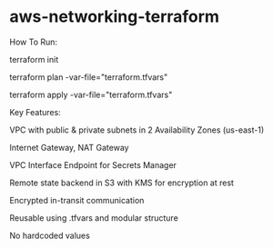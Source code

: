 # aws-networking-terraform

How To Run:

terraform init

terraform plan -var-file="terraform.tfvars"

terraform apply -var-file="terraform.tfvars"


Key Features:

VPC with public & private subnets in 2 Availability Zones (us-east-1)

Internet Gateway, NAT Gateway

VPC Interface Endpoint for Secrets Manager

Remote state backend in S3 with KMS for encryption at rest

Encrypted in-transit communication

Reusable using .tfvars and modular structure

No hardcoded values
